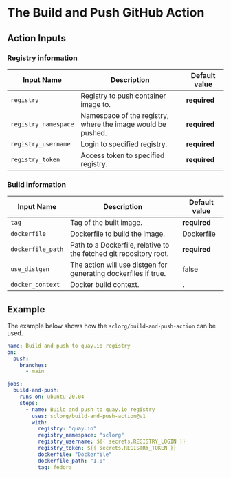 # The Build and Push GitHub Action

## Action Inputs

### Registry information

| Input Name           | Description                                                 | Default value |
|----------------------|-------------------------------------------------------------|---------------|
| `registry`           | Registry to push container image to.                        | **required**  |
| `registry_namespace` | Namespace of the registry, where the image would be pushed. | **required**  |
| `registry_username`  | Login to specified registry.                                | **required**  |
| `registry_token`     | Access token to specified registry.                         | **required**  |

### Build information

| Input Name       | Description                                                         | Default value |
|------------------|---------------------------------------------------------------------|---------------|
| `tag`            | Tag of the built image.                                             | **required**  |
| `dockerfile`     | Dockerfile to build the image.                                      | Dockerfile    |
| `dockerfile_path`| Path to a Dockerfile, relative to the fetched git repository root.  | **required**  |
| `use_distgen`    | The action will use distgen for generating dockerfiles if true.     | false         |
| `docker_context` | Docker build context.                                               | .             |



## Example

The example below shows how the `sclorg/build-and-push-action` can be used.

```yaml
name: Build and push to quay.io registry
on:
  push:
    branches:
      - main

jobs:
  build-and-push:
    runs-on: ubuntu-20.04
    steps:
      - name: Build and push to quay.io registry
        uses: sclorg/build-and-push-action@v1
        with:
          registry: "quay.io"
          registry_namespace: "sclorg"
          registry_username: ${{ secrets.REGISTRY_LOGIN }}
          registry_token: ${{ secrets.REGISTRY_TOKEN }}
          dockerfile: "Dockerfile"
          dockerfile_path: "1.0"
          tag: fedora
```
